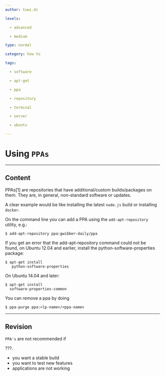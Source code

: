 ```yaml
---
author: tuwi.dc

levels:

  - advanced

  - medium

type: normal

category: how to

tags:

  - software

  - apt-get

  - ppa

  - repository

  - terminal

  - server

  - ubuntu

---
```


# Using `PPAs`

---
## Content

PPAs[1] are repositories that have additional/custom builds/packages on them. They are, in general, non-standard software or updates.

A clear example would be like installing the latest `node.js` build or installing `docker`. 

On the command line you can add a PPA using the `add-apt-repository` utility, e.g.:
```
$ add-apt-repository ppa:gwibber-daily/ppa
```

If you get an error that the add-apt-repository command could not be found, on Ubuntu 12.04 and earlier, install the python-software-properties package:
```
$ apt-get install
   python-software-properties
```
On Ubuntu 14.04 and later:
```
$ apt-get install 
  software-properties-common
```
You can remove a ppa by doing
```
$ ppa-purge ppa:<lp-name>/<ppa-name>
```

---
## Revision

`PPA's`  are not recommended if 

???.

* you want a stable build
* you want to test new features 
* applications are not working

